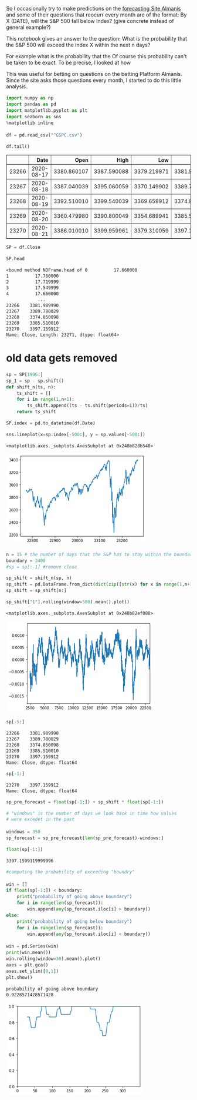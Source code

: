 So I occasionally try to make predictions on the [forecasting Site Almanis](https://app.dysruptlabs.com) and some of their questions that reocurr every month are of the format: By X (DATE), will the S&P 500 fall below Index? (give concrete instead of general example?)





This notebook gives an answer to the question: What is the probability that the S&P 500 will exceed the index X within the next n days?

For example what is the probability that the 
Of course this probability can't be taken to be exact. To be precise, I looked at how 

This was useful for betting on questions on the betting Platform Almanis. Since the site asks those questions every month, I started to do this little analysis.




```python
import numpy as np
import pandas as pd
import matplotlib.pyplot as plt
import seaborn as sns
%matplotlib inline

df = pd.read_csv("^GSPC.csv")

```


```python
df.tail()
```




<div>
<style scoped>
    .dataframe tbody tr th:only-of-type {
        vertical-align: middle;
    }

    .dataframe tbody tr th {
        vertical-align: top;
    }

    .dataframe thead th {
        text-align: right;
    }
</style>
<table border="1" class="dataframe">
  <thead>
    <tr style="text-align: right;">
      <th></th>
      <th>Date</th>
      <th>Open</th>
      <th>High</th>
      <th>Low</th>
      <th>Close</th>
      <th>Adj Close</th>
      <th>Volume</th>
    </tr>
  </thead>
  <tbody>
    <tr>
      <td>23266</td>
      <td>2020-08-17</td>
      <td>3380.860107</td>
      <td>3387.590088</td>
      <td>3379.219971</td>
      <td>3381.989990</td>
      <td>3381.989990</td>
      <td>3671290000</td>
    </tr>
    <tr>
      <td>23267</td>
      <td>2020-08-18</td>
      <td>3387.040039</td>
      <td>3395.060059</td>
      <td>3370.149902</td>
      <td>3389.780029</td>
      <td>3389.780029</td>
      <td>3881310000</td>
    </tr>
    <tr>
      <td>23268</td>
      <td>2020-08-19</td>
      <td>3392.510010</td>
      <td>3399.540039</td>
      <td>3369.659912</td>
      <td>3374.850098</td>
      <td>3374.850098</td>
      <td>3884480000</td>
    </tr>
    <tr>
      <td>23269</td>
      <td>2020-08-20</td>
      <td>3360.479980</td>
      <td>3390.800049</td>
      <td>3354.689941</td>
      <td>3385.510010</td>
      <td>3385.510010</td>
      <td>3642850000</td>
    </tr>
    <tr>
      <td>23270</td>
      <td>2020-08-21</td>
      <td>3386.010010</td>
      <td>3399.959961</td>
      <td>3379.310059</td>
      <td>3397.159912</td>
      <td>3397.159912</td>
      <td>3705420000</td>
    </tr>
  </tbody>
</table>
</div>




```python
SP = df.Close
```


```python
SP.head
```




    <bound method NDFrame.head of 0          17.660000
    1          17.760000
    2          17.719999
    3          17.549999
    4          17.660000
                ...     
    23266    3381.989990
    23267    3389.780029
    23268    3374.850098
    23269    3385.510010
    23270    3397.159912
    Name: Close, Length: 23271, dtype: float64>



# old data gets removed


```python
sp = SP[1996:]
sp_1 = sp - sp.shift()
def shift_n(ts, n):
    ts_shift = []
    for i in range(1,n+1):
        ts_shift.append((ts - ts.shift(periods=i))/ts)
    return ts_shift
```


```python
SP.index = pd.to_datetime(df.Date)
```


```python
sns.lineplot(x=sp.index[-500:], y = sp.values[-500:])
```




    <matplotlib.axes._subplots.AxesSubplot at 0x248b828b548>




    
![png](output_8_1.png)
    



```python
n = 15 # the number of days that the S&P has to stay within the boundary
boundary = 3400
#sp = sp[:-1] #remove close
```


```python
sp_shift = shift_n(sp, n)
sp_shift = pd.DataFrame.from_dict(dict(zip([str(x) for x in range(1,n+1)],sp_shift)))
sp_shift = sp_shift[n:]
```


```python
sp_shift["1"].rolling(window=500).mean().plot()
```




    <matplotlib.axes._subplots.AxesSubplot at 0x248b82ef088>




    
![png](output_11_1.png)
    



```python
sp[-5:]
```




    23266    3381.989990
    23267    3389.780029
    23268    3374.850098
    23269    3385.510010
    23270    3397.159912
    Name: Close, dtype: float64




```python
sp[-1:]
```




    23270    3397.159912
    Name: Close, dtype: float64




```python
sp_pre_forecast = float(sp[-1:]) + sp_shift * float(sp[-1:])
```


```python
# "windows" is the number of days we look back in time how values
# were excedet in the past

windows = 350
sp_forecast = sp_pre_forecast[len(sp_pre_forecast)-windows:]
```


```python
float(sp[-1:])
```




    3397.1599119999996




```python
#computing the probability of exceeding "boundry"

win = []
if float(sp[-1:]) < boundary:
    print("probability of going above boundary")
    for i in range(len(sp_forecast)):
        win.append(any(sp_forecast.iloc[i] > boundary)) 
else:
    print("probability of going below boundary")
    for i in range(len(sp_forecast)):
        win.append(any(sp_forecast.iloc[i] < boundary))

win = pd.Series(win)
print(win.mean())
win.rolling(window=30).mean().plot()
axes = plt.gca()
axes.set_ylim([0,1])
plt.show()
```

    probability of going above boundary
    0.9228571428571428
    


    
![png](output_17_1.png)
    

